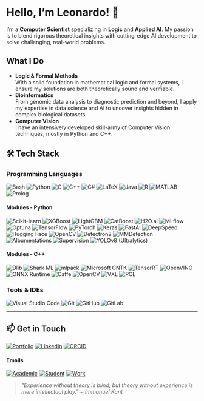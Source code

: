 # Hello, I’m Leonardo! 👋

I’m a **Computer Scientist** specializing in **Logic** and **Applied AI**. My passion is to blend rigorous theoretical insights with cutting-edge AI development to solve challenging, real-world problems.

## What I Do 

- **Logic & Formal Methods**  
  With a solid foundation in mathematical logic and formal systems, I ensure my solutions are both theoretically sound and verifiable.  
- **Bioinformatics**  
  From genomic data analysis to diagnostic prediction and beyond, I apply my expertise in data science and AI to uncover insights hidden in complex biological datasets.
- **Computer Vision**  
  I have an intensively developed skill-army of Computer Vision techniques, mostly in Python and C++.

## 🛠 **Tech Stack**

### **Programming Languages**
![Bash](https://img.shields.io/badge/Bash-4EAA25?style=for-the-badge&logo=gnubash&logoColor=white)
![Python](https://img.shields.io/badge/Python-3776AB?style=for-the-badge&logo=python&logoColor=white)
![C](https://img.shields.io/badge/C-A8B9CC?style=for-the-badge&logo=c&logoColor=white)
![C++](https://img.shields.io/badge/C++-00599C?style=for-the-badge&logo=cplusplus&logoColor=white)
![C#](https://img.shields.io/badge/C%23-239120?style=for-the-badge&logo=csharp&logoColor=white)
![LaTeX](https://img.shields.io/badge/LaTeX-008080?style=for-the-badge&logo=latex&logoColor=white)
![Java](https://img.shields.io/badge/Java-007396?style=for-the-badge&logo=java&logoColor=white)
![R](https://img.shields.io/badge/R-276DC3?style=for-the-badge&logo=r&logoColor=white)
![MATLAB](https://img.shields.io/badge/MATLAB-0076A8?style=for-the-badge&logo=matlab&logoColor=white)
![Prolog](https://img.shields.io/badge/Prolog-366c99?style=for-the-badge&logo=prolog&logoColor=white)

#### Modules - Python
![Scikit-learn](https://img.shields.io/badge/scikit--learn-F7931E?style=for-the-badge&logo=scikit-learn&logoColor=white)  ![XGBoost](https://img.shields.io/badge/XGBoost-EC6A00?style=for-the-badge&logo=xgboost&logoColor=white)  ![LightGBM](https://img.shields.io/badge/LightGBM-8BC34A?style=for-the-badge&logo=lightgbm&logoColor=white)  ![CatBoost](https://img.shields.io/badge/CatBoost-FFCC00?style=for-the-badge&logo=catboost&logoColor=black)  ![H2O.ai](https://img.shields.io/badge/H2O.ai-0073A8?style=for-the-badge&logo=h2o.ai&logoColor=white)  ![MLflow](https://img.shields.io/badge/MLflow-0194E2?style=for-the-badge&logo=mlflow&logoColor=white)  ![Optuna](https://img.shields.io/badge/Optuna-5254A3?style=for-the-badge&logo=optuna&logoColor=white)
![TensorFlow](https://img.shields.io/badge/TensorFlow-FF6F20?style=for-the-badge&logo=tensorflow&logoColor=white)  ![PyTorch](https://img.shields.io/badge/PyTorch-EE4C2C?style=for-the-badge&logo=pytorch&logoColor=white)  ![Keras](https://img.shields.io/badge/Keras-D00000?style=for-the-badge&logo=keras&logoColor=white)  ![FastAI](https://img.shields.io/badge/FastAI-4D4D4D?style=for-the-badge&logo=fastai&logoColor=white)  ![DeepSpeed](https://img.shields.io/badge/DeepSpeed-111111?style=for-the-badge&logo=deepspeed&logoColor=white)  ![Hugging Face](https://img.shields.io/badge/HuggingFace-FFD21F?style=for-the-badge&logo=huggingface&logoColor=black)
![OpenCV](https://img.shields.io/badge/OpenCV-5C3EE8?style=for-the-badge&logo=opencv&logoColor=white)  ![Detectron2](https://img.shields.io/badge/Detectron2-1B1F23?style=for-the-badge&logo=detectron2&logoColor=white)  ![MMDetection](https://img.shields.io/badge/MMDetection-760FC3?style=for-the-badge&logo=mmdetection&logoColor=white)  ![Albumentations](https://img.shields.io/badge/Albumentations-009688?style=for-the-badge&logo=albumentations&logoColor=white)  ![Supervision](https://img.shields.io/badge/Supervision-333333?style=for-the-badge&logo=roboflow&logoColor=white)  ![YOLOv8 (Ultralytics)](https://img.shields.io/badge/YOLOv8-00AFD7?style=for-the-badge&logo=ultralytics&logoColor=white)
#### Modules - C++
![Dlib](https://img.shields.io/badge/Dlib-000000?style=for-the-badge&logo=dlib&logoColor=white)  ![Shark ML](https://img.shields.io/badge/Shark--ML-009688?style=for-the-badge&logo=shark&logoColor=white)  ![mlpack](https://img.shields.io/badge/mlpack-E91E63?style=for-the-badge&logo=mlpack&logoColor=white)  ![Microsoft CNTK](https://img.shields.io/badge/CNTK-008AD7?style=for-the-badge&logo=microsoft&logoColor=white)
![TensorRT](https://img.shields.io/badge/TensorRT-76B900?style=for-the-badge&logo=nvidia&logoColor=white)  ![OpenVINO](https://img.shields.io/badge/OpenVINO-000000?style=for-the-badge&logo=intel&logoColor=white)  ![ONNX Runtime](https://img.shields.io/badge/ONNX--Runtime-005CED?style=for-the-badge&logo=onnx&logoColor=white)  ![Caffe](https://img.shields.io/badge/Caffe-A00000?style=for-the-badge&logo=caffe&logoColor=white)
![OpenCV](https://img.shields.io/badge/OpenCV-5C3EE8?style=for-the-badge&logo=opencv&logoColor=white)  ![VXL](https://img.shields.io/badge/VXL-008080?style=for-the-badge&logo=camera&logoColor=white)  ![PCL](https://img.shields.io/badge/PointCloudLibrary-4285F4?style=for-the-badge&logo=pointcloud&logoColor=white)

### **Tools & IDEs**
![Visual Studio Code](https://img.shields.io/badge/Visual%20Studio%20Code-007ACC?style=for-the-badge&logo=microsoft&logoColor=white)  ![Git](https://img.shields.io/badge/Git-F05032?style=for-the-badge&logo=git&logoColor=white)  ![GitHub](https://img.shields.io/badge/GitHub-181717?style=for-the-badge&logo=github&logoColor=white)  ![GitLab](https://img.shields.io/badge/GitLab-FC6D26?style=for-the-badge&logo=gitlab&logoColor=white)

---

## 📫 **Get in Touch**
[![Portfolio](https://img.shields.io/badge/Portfolio-%23000000?style=for-the-badge&logo=google-chrome&logoColor=white)](https://github.com/leonardoserrentino) [![LinkedIn](https://img.shields.io/badge/LinkedIn-%230077B5?style=for-the-badge&logo=linkedin&logoColor=white)](https://www.linkedin.com/in/leonardo-serrentino-677467236/) [![ORCID](https://img.shields.io/badge/ORCID-%23A6CE39?style=for-the-badge&logo=orcid&logoColor=white)](https://orcid.org/0009-0004-9884-0194)
#### Emails
[![Academic](https://img.shields.io/badge/Academic-004EAA?style=for-the-badge&logo=academia&logoColor=white)](mailto:srrlrd@unife.it) [![Student](https://img.shields.io/badge/Student-00C853?style=for-the-badge&logo=google&logoColor=white)](mailto:leonardo.serrentino@edu.unife.it) [![Work](https://img.shields.io/badge/Work-FF6F00?style=for-the-badge&logo=microsoftoutlook&logoColor=white)](mailto:serrentino.leonardo99@gmail.com)

> _"Experience without theory is blind, but theory without experience is mere intellectual play." ~ Immanuel Kant_
